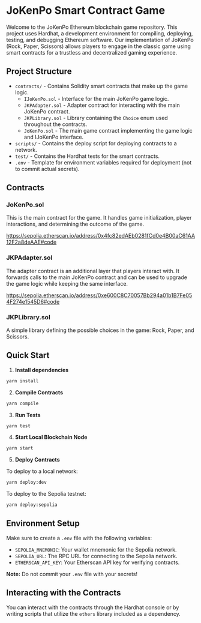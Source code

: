 # JoKenPo Smart Contract Game

Welcome to the JoKenPo Ethereum blockchain game repository. This project uses Hardhat, a development environment for compiling, deploying, testing, and debugging Ethereum software. Our implementation of JoKenPo (Rock, Paper, Scissors) allows players to engage in the classic game using smart contracts for a trustless and decentralized gaming experience.

## Project Structure

- `contracts/` - Contains Solidity smart contracts that make up the game logic.
  - `IJoKenPo.sol` - Interface for the main JoKenPo game logic.
  - `JKPAdapter.sol` - Adapter contract for interacting with the main JoKenPo contract.
  - `JKPLibrary.sol` - Library containing the `Choice` enum used throughout the contracts.
  - `JoKenPo.sol` - The main game contract implementing the game logic and IJoKenPo interface.
- `scripts/` - Contains the deploy script for deploying contracts to a network.
- `test/` - Contains the Hardhat tests for the smart contracts.
- `.env` - Template for environment variables required for deployment (not to commit actual secrets).

## Contracts

### JoKenPo.sol

This is the main contract for the game. It handles game initialization, player interactions, and determining the outcome of the game.

https://sepolia.etherscan.io/address/0x4fc82edAEb0281fCd0e4B00aC61AA12F2a8deAAE#code

### JKPAdapter.sol

The adapter contract is an additional layer that players interact with. It forwards calls to the main JoKenPo contract and can be used to upgrade the game logic while keeping the same interface.

https://sepolia.etherscan.io/address/0xe600C8C70057Bb294a01b1B7Fe054F274e1545D6#code

### JKPLibrary.sol

A simple library defining the possible choices in the game: Rock, Paper, and Scissors.

## Quick Start

1. **Install dependencies**

```bash
yarn install
```

2. **Compile Contracts**

```bash
yarn compile
```

3. **Run Tests**

```bash
yarn test
```

4. **Start Local Blockchain Node**

```bash
yarn start
```

5. **Deploy Contracts**

To deploy to a local network:

```bash
yarn deploy:dev
```

To deploy to the Sepolia testnet:

```bash
yarn deploy:sepolia
```

## Environment Setup

Make sure to create a `.env` file with the following variables:

- `SEPOLIA_MNEMONIC`: Your wallet mnemonic for the Sepolia network.
- `SEPOLIA_URL`: The RPC URL for connecting to the Sepolia network.
- `ETHERSCAN_API_KEY`: Your Etherscan API key for verifying contracts.

**Note:** Do not commit your `.env` file with your secrets!

## Interacting with the Contracts

You can interact with the contracts through the Hardhat console or by writing scripts that utilize the `ethers` library included as a dependency.
